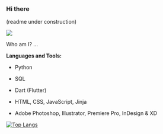 ### Hi there

(readme under construction)

![](https://visitor-badge.glitch.me/badge?page_id=viqqodk.viqqodk)


Who am I?
...




**Languages and Tools:**
 * Python
 * SQL
 * Dart (Flutter)
 * HTML, CSS, JavaScript, Jinja

 * Adobe Photoshop, Illustrator, Premiere Pro, InDesign & XD
 
 
 [![Top Langs](https://github-readme-stats.vercel.app/api/top-langs/?username=viqqodk&layout=compact)](https://github.com/viqqodk/github-readme-stats)
